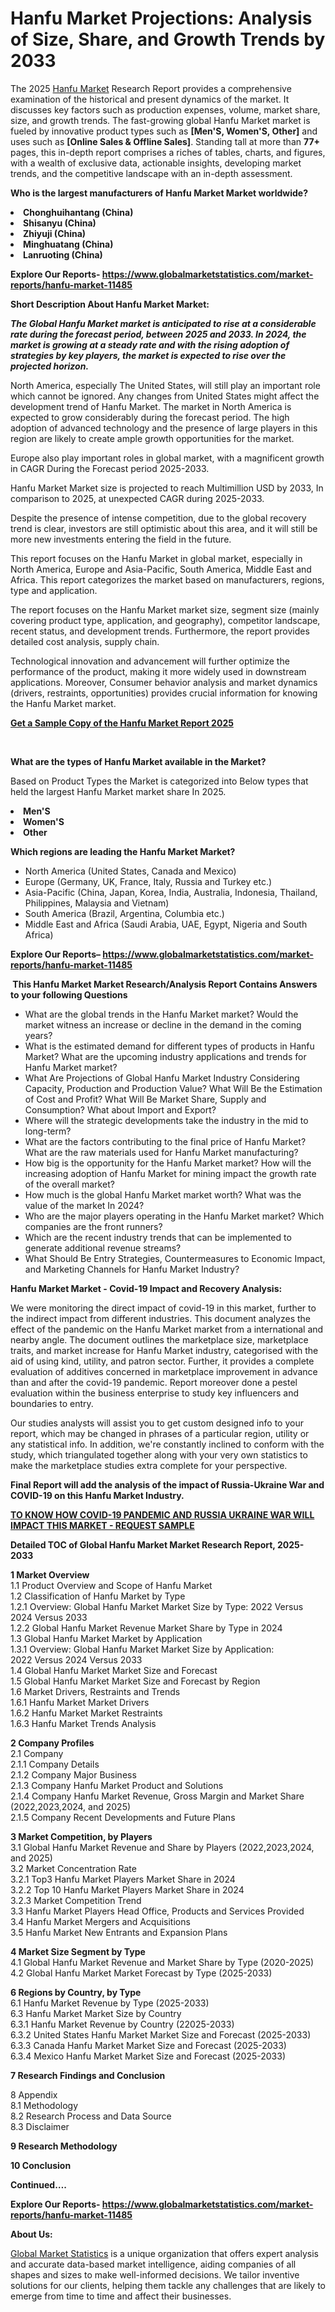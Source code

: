 <H1>Hanfu Market Projections: Analysis of Size, Share, and Growth Trends by 2033</H1><p>The 2025 <a href="https://www.globalmarketstatistics.com/market-reports/hanfu-market-11485">Hanfu Market</a> Research Report provides a comprehensive examination of the historical and present dynamics of the market. It discusses key factors such as production expenses, volume, market share, size, and growth trends. The fast-growing global Hanfu Market market is fueled by innovative product types such as <strong>[Men'S, Women'S, Other]</strong> and uses such as <strong>[Online Sales & Offline Sales]</strong>. Standing tall at more than <strong>77+</strong> pages, this in-depth report comprises a riches of tables, charts, and figures, with a wealth of exclusive data, actionable insights, developing market trends, and the competitive landscape with an in-depth assessment.</p><p><strong>Who is the largest manufacturers of Hanfu Market Market worldwide?</strong></p><p><strong><li>Chonghuihantang (China)<li>Shisanyu (China)<li>Zhiyuji (China)<li>Minghuatang (China)<li>Lanruoting (China)</strong></p><p><strong>Explore Our Reports-&nbsp;<a href="https://wordhtml.com/">https://www.globalmarketstatistics.com/market-reports/hanfu-market-11485</a></strong></p><p><strong>Short Description About Hanfu Market Market:</strong></p><p><strong><em>The Global Hanfu Market market is anticipated to rise at a considerable rate during the forecast period, between 2025 and 2033. In 2024, the market is growing at a steady rate and with the rising adoption of strategies by key players, the market is expected to rise over the projected horizon.</em></strong></p><p>North America, especially The United States, will still play an important role which cannot be ignored. Any changes from United States might affect the development trend of Hanfu Market. The market in North America is expected to grow considerably during the forecast period. The high adoption of advanced technology and the presence of large players in this region are likely to create ample growth opportunities for the market.</p><p>Europe also play important roles in global market, with a magnificent growth in CAGR During the Forecast period 2025-2033.</p><p>Hanfu Market Market size is projected to reach Multimillion USD by 2033, In comparison to 2025, at unexpected CAGR during 2025-2033.</p><p>Despite the presence of intense competition, due to the global recovery trend is clear, investors are still optimistic about this area, and it will still be more new investments entering the field in the future.</p><p>This report focuses on the Hanfu Market in global market, especially in North America, Europe and Asia-Pacific, South America, Middle East and Africa. This report categorizes the market based on manufacturers, regions, type and application.</p><p>The report focuses on the Hanfu Market market size, segment size (mainly covering product type, application, and geography), competitor landscape, recent status, and development trends. Furthermore, the report provides detailed cost analysis, supply chain.</p><p>Technological innovation and advancement will further optimize the performance of the product, making it more widely used in downstream applications. Moreover, Consumer behavior analysis and market dynamics (drivers, restraints, opportunities) provides crucial information for knowing the Hanfu Market market.</p><p><strong><a href="https://www.globalmarketstatistics.com/market-reports/hanfu-market-11485">Get a Sample Copy of the Hanfu Market Report 2025</a></strong></p><p>&nbsp;</p><p><strong>What are the types of Hanfu Market available in the Market?</strong></p><p>Based on Product Types the Market is categorized into Below types that held the largest Hanfu Market market share In 2025.</p><p><strong><li>Men'S<li>Women'S<li>Other</strong></p><p><strong>Which regions are leading the Hanfu Market Market?</strong></p><ul><li>North America (United States, Canada and Mexico)</li><li>Europe (Germany, UK, France, Italy, Russia and Turkey etc.)</li><li>Asia-Pacific (China, Japan, Korea, India, Australia, Indonesia, Thailand, Philippines, Malaysia and Vietnam)</li><li>South America (Brazil, Argentina, Columbia etc.)</li><li>Middle East and Africa (Saudi Arabia, UAE, Egypt, Nigeria and South Africa)</li></ul><p><strong>Explore Our Reports&ndash;&nbsp;<a href="https://www.globalmarketstatistics.com/market-reports/hanfu-market-11485">https://www.globalmarketstatistics.com/market-reports/hanfu-market-11485</a></strong></p><p><strong>&nbsp;This Hanfu Market Market Research/Analysis Report Contains Answers to your following Questions</strong></p><ul><li>What are the global trends in the Hanfu Market market? Would the market witness an increase or decline in the demand in the coming years?</li><li>What is the estimated demand for different types of products in Hanfu Market? What are the upcoming industry applications and trends for Hanfu Market market?</li><li>What Are Projections of Global Hanfu Market Industry Considering Capacity, Production and Production Value? What Will Be the Estimation of Cost and Profit? What Will Be Market Share, Supply and Consumption? What about Import and Export?</li><li>Where will the strategic developments take the industry in the mid to long-term?</li><li>What are the factors contributing to the final price of Hanfu Market? What are the raw materials used for Hanfu Market manufacturing?</li><li>How big is the opportunity for the Hanfu Market market? How will the increasing adoption of Hanfu Market for mining impact the growth rate of the overall market?</li><li>How much is the global Hanfu Market market worth? What was the value of the market In 2024?</li><li>Who are the major players operating in the Hanfu Market market? Which companies are the front runners?</li><li>Which are the recent industry trends that can be implemented to generate additional revenue streams?</li><li>What Should Be Entry Strategies, Countermeasures to Economic Impact, and Marketing Channels for Hanfu Market Industry?</li></ul><p><strong>Hanfu Market Market - Covid-19 Impact and Recovery Analysis:</strong></p><p>We were monitoring the direct impact of covid-19 in this market, further to the indirect impact from different industries. This document analyzes the effect of the pandemic on the Hanfu Market market from a international and nearby angle. The document outlines the marketplace size, marketplace traits, and market increase for Hanfu Market industry, categorised with the aid of using kind, utility, and patron sector. Further, it provides a complete evaluation of additives concerned in marketplace improvement in advance than and after the covid-19 pandemic. Report moreover done a pestel evaluation within the business enterprise to study key influencers and boundaries to entry.</p><p>Our studies analysts will assist you to get custom designed info to your report, which may be changed in phrases of a particular region, utility or any statistical info. In addition, we're constantly inclined to conform with the study, which triangulated together along with your very own statistics to make the marketplace studies extra complete for your perspective.</p><p><strong>Final Report will add the analysis of the impact of Russia-Ukraine War and COVID-19 on this Hanfu Market Industry.</strong></p><p><strong><a href="https://www.globalmarketstatistics.com/market-reports/hanfu-market-11485">TO KNOW HOW COVID-19 PANDEMIC AND RUSSIA UKRAINE WAR WILL IMPACT THIS MARKET - REQUEST SAMPLE</a></strong></p><p><strong>Detailed TOC of Global Hanfu Market Market Research Report, 2025-2033</strong></p><p><strong>1 Market Overview</strong><br /> 1.1 Product Overview and Scope of Hanfu Market<br /> 1.2 Classification of Hanfu Market by Type<br /> 1.2.1 Overview: Global Hanfu Market Market Size by Type: 2022&nbsp;Versus 2024 Versus 2033<br /> 1.2.2 Global Hanfu Market Revenue Market Share by Type in 2024<br /> 1.3 Global Hanfu Market Market by Application<br /> 1.3.1 Overview: Global Hanfu Market Market Size by Application: 2022&nbsp;Versus 2024 Versus 2033<br /> 1.4 Global Hanfu Market Market Size and Forecast<br /> 1.5 Global Hanfu Market Market Size and Forecast by Region<br /> 1.6 Market Drivers, Restraints and Trends<br /> 1.6.1 Hanfu Market Market Drivers<br /> 1.6.2 Hanfu Market Market Restraints<br /> 1.6.3 Hanfu Market Trends Analysis</p><p><strong>2 Company Profiles</strong><br /> 2.1 Company<br /> 2.1.1 Company Details<br /> 2.1.2 Company Major Business<br /> 2.1.3 Company Hanfu Market Product and Solutions<br /> 2.1.4 Company Hanfu Market Revenue, Gross Margin and Market Share (2022,2023,2024, and 2025)<br /> 2.1.5 Company Recent Developments and Future Plans</p><p><strong>3 Market Competition, by Players</strong><br /> 3.1 Global Hanfu Market Revenue and Share by Players (2022,2023,2024, and 2025)<br /> 3.2 Market Concentration Rate<br /> 3.2.1 Top3 Hanfu Market Players Market Share in 2024<br /> 3.2.2 Top 10 Hanfu Market Players Market Share in 2024<br /> 3.2.3 Market Competition Trend<br /> 3.3 Hanfu Market Players Head Office, Products and Services Provided<br /> 3.4 Hanfu Market Mergers and Acquisitions<br /> 3.5 Hanfu Market New Entrants and Expansion Plans</p><p><strong>4 Market Size Segment by Type</strong><br /> 4.1 Global Hanfu Market Revenue and Market Share by Type (2020-2025)<br /> 4.2 Global Hanfu Market Market Forecast by Type (2025-2033)</p><p><strong>6 Regions by Country, by Type</strong><br /> 6.1 Hanfu Market Revenue by Type (2025-2033)<br /> 6.3 Hanfu Market Market Size by Country<br /> 6.3.1 Hanfu Market Revenue by Country (22025-2033)<br /> 6.3.2 United States Hanfu Market Market Size and Forecast (2025-2033)<br /> 6.3.3 Canada Hanfu Market Market Size and Forecast (2025-2033)<br /> 6.3.4 Mexico Hanfu Market Market Size and Forecast (2025-2033)</p><p><strong>7 Research Findings and Conclusion</strong></p><p>8 Appendix<br /> 8.1 Methodology<br /> 8.2 Research Process and Data Source<br /> 8.3 Disclaimer</p><p><strong>9 Research Methodology</strong></p><p><strong>10 Conclusion</strong></p><p><strong>Continued&hellip;.</strong></p><p><strong>Explore Our Reports-&nbsp;<a href="Hanfu Market">https://www.globalmarketstatistics.com/market-reports/hanfu-market-11485</a></strong></p><p><strong>About Us:</strong></p><p><a href="https://www.globalmarketstatistics.com/">Global Market Statistics</a>&nbsp;is a unique organization that offers expert analysis and accurate data-based market intelligence, aiding companies of all shapes and sizes to make well-informed decisions. We tailor inventive solutions for our clients, helping them tackle any challenges that are likely to emerge from time to time and affect their businesses.</p><p>&nbsp;</p>
